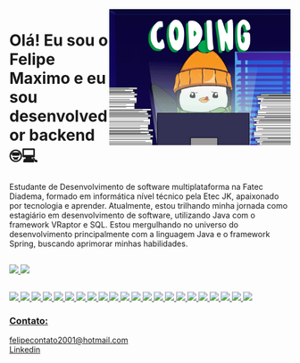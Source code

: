 <img src="banner.gif" width = "325px" align="right">

# Olá! Eu sou o Felipe Maximo e eu sou desenvolvedor backend 🤓💻

Estudante de Desenvolvimento de software multiplataforma na Fatec Diadema, formado em informática nível técnico pela Etec JK, apaixonado por tecnologia e aprender. Atualmente, estou trilhando minha jornada como estagiário em desenvolvimento de software, utilizando Java com o framework VRaptor e SQL. Estou mergulhando no universo do desenvolvimento principalmente com a linguagem Java e o framework Spring, buscando aprimorar minhas habilidades. 

##

<div>
    <a href="https://github.com/felipemaximo01">
    <img src="https://github-readme-stats.vercel.app/api?username=felipemaximo01&show_icons=true&theme=dracula" />
    <img src="https://github-readme-stats.vercel.app/api/top-langs/?username=felipemaximo01&theme=dracula" />
</div>

## 

<img src="https://cdn.jsdelivr.net/gh/devicons/devicon/icons/java/java-original-wordmark.svg" width="50px" />
<img src="https://cdn.jsdelivr.net/gh/devicons/devicon/icons/kotlin/kotlin-original-wordmark.svg"width="50px" />
<img src="https://cdn.jsdelivr.net/gh/devicons/devicon/icons/javascript/javascript-original.svg" width="50px"/>
<img src="https://cdn.jsdelivr.net/gh/devicons/devicon/icons/python/python-original-wordmark.svg" width="50px"/>
<img src="https://cdn.jsdelivr.net/gh/devicons/devicon/icons/csharp/csharp-original.svg" width="50px"/>
<img src="https://cdn.jsdelivr.net/gh/devicons/devicon/icons/html5/html5-original.svg"width="50px" />
<img src="https://cdn.jsdelivr.net/gh/devicons/devicon/icons/css3/css3-original.svg" width="50px"/>
<img src="https://cdn.jsdelivr.net/gh/devicons/devicon/icons/spring/spring-original.svg" width="50px"/>
<img src="https://cdn.jsdelivr.net/gh/devicons/devicon/icons/react/react-original-wordmark.svg" width="50px"/>
<img src="https://cdn.jsdelivr.net/gh/devicons/devicon/icons/nodejs/nodejs-original-wordmark.svg" width="50px"/>
<img src="https://cdn.jsdelivr.net/gh/devicons/devicon/icons/microsoftsqlserver/microsoftsqlserver-plain-wordmark.svg" width="50px"/>
<img src="https://cdn.jsdelivr.net/gh/devicons/devicon/icons/mysql/mysql-original-wordmark.svg"width="50px" />
<img src="https://cdn.jsdelivr.net/gh/devicons/devicon/icons/postgresql/postgresql-original-wordmark.svg"width="50px" />
<img src="https://cdn.jsdelivr.net/gh/devicons/devicon/icons/sqlite/sqlite-original-wordmark.svg" width="50px"/>
<img src="https://cdn.jsdelivr.net/gh/devicons/devicon/icons/mongodb/mongodb-original.svg" width="50px"/>
<img src="https://cdn.jsdelivr.net/gh/devicons/devicon/icons/androidstudio/androidstudio-original-wordmark.svg" width="50px"/>
<img src="https://cdn.jsdelivr.net/gh/devicons/devicon/icons/vscode/vscode-original-wordmark.svg" width="50px"/>
<img src="https://cdn.jsdelivr.net/gh/devicons/devicon/icons/intellij/intellij-original-wordmark.svg" width="50px"/>
<img src="https://cdn.jsdelivr.net/gh/devicons/devicon/icons/git/git-original.svg"width="50px"/>  
<img src="https://cdn.jsdelivr.net/gh/devicons/devicon/icons/github/github-original-wordmark.svg"width="50px" />       
<img src="https://cdn.jsdelivr.net/gh/devicons/devicon/icons/tomcat/tomcat-original-wordmark.svg" width="50px"/>
<img src="https://cdn.jsdelivr.net/gh/devicons/devicon/icons/docker/docker-original-wordmark.svg" width="50px"/>
          
          
          
          
          
          
          

### Contato:
felipecontato2001@hotmail.com<br>
[Linkedin](https://www.linkedin.com/in/felipemaximo01/)
